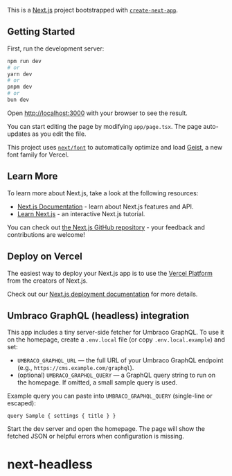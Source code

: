 This is a [Next.js](https://nextjs.org) project bootstrapped with [`create-next-app`](https://nextjs.org/docs/app/api-reference/cli/create-next-app).

## Getting Started

First, run the development server:

```bash
npm run dev
# or
yarn dev
# or
pnpm dev
# or
bun dev
```

Open [http://localhost:3000](http://localhost:3000) with your browser to see the result.

You can start editing the page by modifying `app/page.tsx`. The page auto-updates as you edit the file.

This project uses [`next/font`](https://nextjs.org/docs/app/building-your-application/optimizing/fonts) to automatically optimize and load [Geist](https://vercel.com/font), a new font family for Vercel.

## Learn More

To learn more about Next.js, take a look at the following resources:

- [Next.js Documentation](https://nextjs.org/docs) - learn about Next.js features and API.
- [Learn Next.js](https://nextjs.org/learn) - an interactive Next.js tutorial.

You can check out [the Next.js GitHub repository](https://github.com/vercel/next.js) - your feedback and contributions are welcome!

## Deploy on Vercel

The easiest way to deploy your Next.js app is to use the [Vercel Platform](https://vercel.com/new?utm_medium=default-template&filter=next.js&utm_source=create-next-app&utm_campaign=create-next-app-readme) from the creators of Next.js.

Check out our [Next.js deployment documentation](https://nextjs.org/docs/app/building-your-application/deploying) for more details.

## Umbraco GraphQL (headless) integration

This app includes a tiny server-side fetcher for Umbraco GraphQL. To use it on
the homepage, create a `.env.local` file (or copy `.env.local.example`) and set:

- `UMBRACO_GRAPHQL_URL` — the full URL of your Umbraco GraphQL endpoint (e.g., `https://cms.example.com/graphql`).
- (optional) `UMBRACO_GRAPHQL_QUERY` — a GraphQL query string to run on the homepage. If omitted, a small sample query is used.

Example query you can paste into `UMBRACO_GRAPHQL_QUERY` (single-line or escaped):

```
query Sample { settings { title } }
```

Start the dev server and open the homepage. The page will show the fetched JSON
or helpful errors when configuration is missing.
# next-headless
